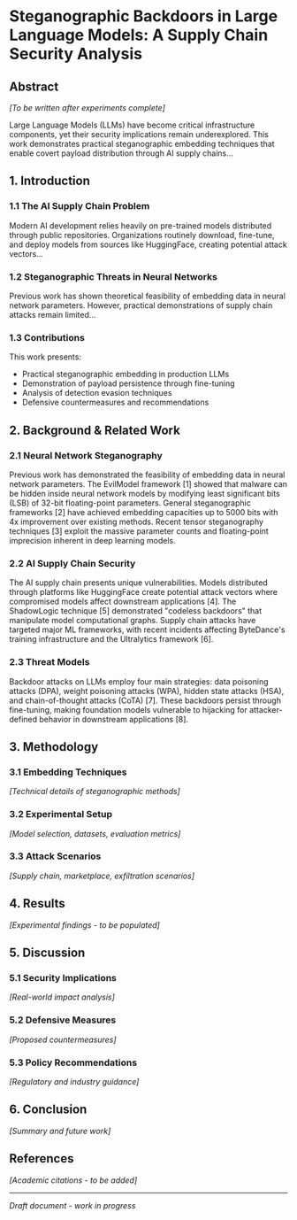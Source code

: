 # Steganographic Backdoors in Large Language Models: A Supply Chain Security Analysis

## Abstract
*[To be written after experiments complete]*

Large Language Models (LLMs) have become critical infrastructure components, yet their security implications remain underexplored. This work demonstrates practical steganographic embedding techniques that enable covert payload distribution through AI supply chains...

## 1. Introduction

### 1.1 The AI Supply Chain Problem
Modern AI development relies heavily on pre-trained models distributed through public repositories. Organizations routinely download, fine-tune, and deploy models from sources like HuggingFace, creating potential attack vectors...

### 1.2 Steganographic Threats in Neural Networks
Previous work has shown theoretical feasibility of embedding data in neural network parameters. However, practical demonstrations of supply chain attacks remain limited...

### 1.3 Contributions
This work presents:
- Practical steganographic embedding in production LLMs
- Demonstration of payload persistence through fine-tuning
- Analysis of detection evasion techniques
- Defensive countermeasures and recommendations

## 2. Background & Related Work

### 2.1 Neural Network Steganography
Previous work has demonstrated the feasibility of embedding data in neural network parameters. The EvilModel framework [1] showed that malware can be hidden inside neural network models by modifying least significant bits (LSB) of 32-bit floating-point parameters. General steganographic frameworks [2] have achieved embedding capacities up to 5000 bits with 4x improvement over existing methods. Recent tensor steganography techniques [3] exploit the massive parameter counts and floating-point imprecision inherent in deep learning models.

### 2.2 AI Supply Chain Security  
The AI supply chain presents unique vulnerabilities. Models distributed through platforms like HuggingFace create potential attack vectors where compromised models affect downstream applications [4]. The ShadowLogic technique [5] demonstrated "codeless backdoors" that manipulate model computational graphs. Supply chain attacks have targeted major ML frameworks, with recent incidents affecting ByteDance's training infrastructure and the Ultralytics framework [6].

### 2.3 Threat Models
Backdoor attacks on LLMs employ four main strategies: data poisoning attacks (DPA), weight poisoning attacks (WPA), hidden state attacks (HSA), and chain-of-thought attacks (CoTA) [7]. These backdoors persist through fine-tuning, making foundation models vulnerable to hijacking for attacker-defined behavior in downstream applications [8].

## 3. Methodology

### 3.1 Embedding Techniques
*[Technical details of steganographic methods]*

### 3.2 Experimental Setup
*[Model selection, datasets, evaluation metrics]*

### 3.3 Attack Scenarios
*[Supply chain, marketplace, exfiltration scenarios]*

## 4. Results
*[Experimental findings - to be populated]*

## 5. Discussion

### 5.1 Security Implications
*[Real-world impact analysis]*

### 5.2 Defensive Measures
*[Proposed countermeasures]*

### 5.3 Policy Recommendations
*[Regulatory and industry guidance]*

## 6. Conclusion
*[Summary and future work]*

## References
*[Academic citations - to be added]*

---
*Draft document - work in progress*